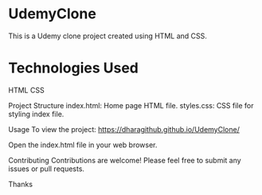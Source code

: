 # UdemyClone

This is a Udemy clone project created using HTML and CSS. 

# Technologies Used
HTML
CSS

Project Structure
index.html: Home page HTML file.
styles.css: CSS file for styling index file.

Usage
To view the project: https://dharagithub.github.io/UdemyClone/

Open the index.html file in your web browser.

Contributing
Contributions are welcome! Please feel free to submit any issues or pull requests.

Thanks

